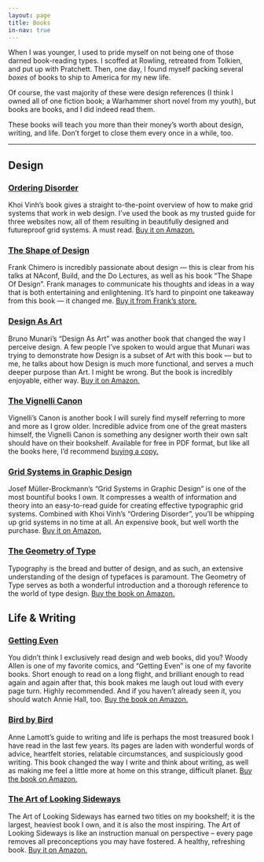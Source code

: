 ```yaml
---
layout: page
title: Books
in-nav: true
---
```


When I was younger, I used to pride myself on not being one of those darned book-reading types. I scoffed at Rowling, retreated from Tolkien, and put up with Pratchett. Then, one day, I found myself packing several *boxes* of books to ship to America for my new life.

Of course, the vast majority of these were design references (I think I owned all of one fiction book; a Warhammer short novel from my youth), but books are books, and I did indeed read them.

These books will teach you more than their money’s worth about design, writing, and life. Don’t forget to close them every once in a while, too.

* * *

## Design

### [Ordering Disorder](http://www.amazon.co.uk/gp/product/0321703537/ref=as_li_ss_tl?ie=UTF8&camp=1634&creative=19450&creativeASIN=0321703537&linkCode=as2&tag=danedesblo-21)

Khoi Vinh’s book gives a straight to-the-point overview of how to make grid systems that work in web design. I’ve used the book as my trusted guide for three websites now, all of them resulting in beautifully designed and futureproof grid systems. A must read. [Buy it on Amazon.](http://www.amazon.co.uk/gp/product/0321703537/ref=as_li_ss_tl?ie=UTF8&camp=1634&creative=19450&creativeASIN=0321703537&linkCode=as2&tag=danedesblo-21)


### [The Shape of Design](http://shop.frankchimero.com/collections/frontpage/products/the-shape-of-design)

Frank Chimero is incredibly passionate about design — this is clear from his talks at NAconf, Build, and the Do Lectures, as well as his book “The Shape Of Design”. Frank manages to communicate his thoughts and ideas in a way that is both entertaining and enlightening. It’s hard to pinpoint one takeaway from this book — it changed me. [Buy it from Frank’s store.](http://shop.frankchimero.com/collections/frontpage/products/the-shape-of-design)


### [Design As Art](http://www.amazon.co.uk/gp/product/0141035811/ref=as_li_ss_tl?ie=UTF8&camp=1634&creative=19450&creativeASIN=0141035811&linkCode=as2&tag=danedesblo-21)

Bruno Munari’s “Design As Art” was another book that changed the way I perceive design. A few people I’ve spoken to would argue that Munari was trying to demonstrate how Design is a subset of Art with this book — but to me, he talks about how Design is much more functional, and serves a much deeper purpose than Art. I might be wrong. But the book is incredibly enjoyable, either way. [Buy it on Amazon.](http://www.amazon.co.uk/gp/product/0141035811/ref=as_li_ss_tl?ie=UTF8&camp=1634&creative=19450&creativeASIN=0141035811&linkCode=as2&tag=danedesblo-21)


### [The Vignelli Canon](http://www.amazon.co.uk/gp/product/3037782250/ref=as_li_ss_tl?ie=UTF8&camp=1634&creative=19450&creativeASIN=3037782250&linkCode=as2&tag=danedesblo-21)

Vignelli’s Canon is another book I will surely find myself referring to more and more as I grow older. Incredible advice from one of the great masters himself, the Vignelli Canon is something any designer worth their own salt should have on their bookshelf. Available for free in PDF format, but like all the books here, I’d recommend [buying a copy.](http://www.amazon.co.uk/gp/product/3037782250/ref=as_li_ss_tl?ie=UTF8&camp=1634&creative=19450&creativeASIN=3037782250&linkCode=as2&tag=danedesblo-21)


### [Grid Systems in Graphic Design](http://www.amazon.co.uk/gp/product/3721201450/ref=as_li_ss_tl?ie=UTF8&camp=1634&creative=19450&creativeASIN=3721201450&linkCode=as2&tag=danedesblo-21)

Josef Müller-Brockmann’s “Grid Systems in Graphic Design” is one of the most bountiful books I own. It compresses a wealth of information and theory into an easy-to-read guide for creating effective typographic grid systems. Combined with Khoi Vinh’s “Ordering Disorder”, you’ll be whipping up grid systems in no time at all. An expensive book, but well worth the purchase. [Buy it on Amazon.](http://www.amazon.co.uk/gp/product/3721201450/ref=as_li_ss_tl?ie=UTF8&camp=1634&creative=19450&creativeASIN=3721201450&linkCode=as2&tag=danedesblo-21)


### [The Geometry of Type](http://www.amazon.co.uk/gp/product/0500241422/ref=as_li_ss_tl?ie=UTF8&camp=1634&creative=19450&creativeASIN=0500241422&linkCode=as2&tag=danedesblo-21)

Typography is the bread and butter of design, and as such, an extensive understanding of the design of typefaces is paramount. The Geometry of Type serves as both a wonderful introduction and a thorough reference to the world of type design. [Buy the book on Amazon.](http://www.amazon.co.uk/gp/product/0500241422/ref=as_li_ss_tl?ie=UTF8&camp=1634&creative=19450&creativeASIN=0500241422&linkCode=as2&tag=danedesblo-21)


## Life & Writing

### [Getting Even](http://www.amazon.co.uk/gp/product/033032795X/ref=as_li_ss_tl?ie=UTF8&camp=1634&creative=19450&creativeASIN=033032795X&linkCode=as2&tag=danedesblo-21)

You didn’t think I exclusively read design and web books, did you? Woody Allen is one of my favorite comics, and “Getting Even” is one of my favorite books. Short enough to read on a long flight, and brilliant enough to read again and again after that, this book makes me laugh out loud with every page turn. Highly recommended. And if you haven’t already seen it, you should watch Annie Hall, too. [Buy the book on Amazon.](http://www.amazon.co.uk/gp/product/033032795X/ref=as_li_ss_tl?ie=UTF8&camp=1634&creative=19450&creativeASIN=033032795X&linkCode=as2&tag=danedesblo-21)


### [Bird by Bird](http://www.amazon.co.uk/gp/product/0385480016/ref=as_li_ss_tl?ie=UTF8&camp=1634&creative=19450&creativeASIN=0385480016&linkCode=as2&tag=danedesblo-21)

Anne Lamott’s guide to writing and life is perhaps the most treasured book I have read in the last few years. Its pages are laden with wonderful words of advice, heartfelt stories, relatable circumstances, and suspiciously good writing. This book changed the way I write and think about writing, as well as making me feel a little more at home on this strange, difficult planet. [Buy the book on Amazon.](http://www.amazon.co.uk/gp/product/0385480016/ref=as_li_ss_tl?ie=UTF8&camp=1634&creative=19450&creativeASIN=0385480016&linkCode=as2&tag=danedesblo-21)


### [The Art of Looking Sideways](http://www.amazon.co.uk/gp/product/0714834491/ref=as_li_ss_tl?ie=UTF8&camp=1634&creative=19450&creativeASIN=0714834491&linkCode=as2&tag=danedesblo-21)

The Art of Looking Sideways has earned two titles on my bookshelf; it is the largest, heaviest book I own, and it is also the most inspiring. The Art of Looking Sideways is like an instruction manual on perspective – every page removes all preconceptions you may have fostered. A healthy, refreshing book. [Buy it on Amazon.](http://www.amazon.co.uk/gp/product/0714834491/ref=as_li_ss_tl?ie=UTF8&camp=1634&creative=19450&creativeASIN=0714834491&linkCode=as2&tag=danedesblo-21)
